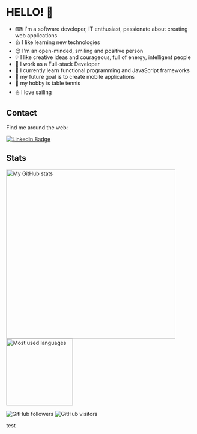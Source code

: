 # HELLO! 👋

- ⌨ I'm a software developer, IT enthusiast, passionate about creating web applications
- 👍 I like learning new technologies
- 😊 I'm an open-minded, smiling and positive person
- 💡 I like creative ideas and courageous, full of energy, intelligent people
- 🤝 I work as a Full-stack Developer
- 🌱 I currently learn functional programming and JavaScript frameworks
- 🎯 my future goal is to create mobile applications
- 🏓 my hobby is table tennis
- ⛵ I love sailing

## Contact
Find me around the web:

[![Linkedin Badge](https://img.shields.io/badge/LinkedIn-Karol%20Skolasiński-blue?style=flat-square&logo=linkedin&logoColor=white&link=https://www.linkedin.com/in/karolskolasinski/)](https://www.linkedin.com/in/karolskolasinski/)


## Stats
<div>
<img src="https://github-readme-stats.vercel.app/api?username=karolskolasinski&theme=buefy&count_private=true" alt="My GitHub stats" width="450px">
<img src = "https://github-readme-stats-git-master.zephirorb.vercel.app/api/top-langs/?username=karolskolasinski&hide=erlang,shell,dockerfile,handlebars&theme=buefy&layout=compact&count_private=true" alt="Most used languages" height="177px">
</div>

![GitHub followers](https://img.shields.io/github/followers/karolskolasinski?color=white&label=followers&logo=github) 
![GitHub visitors](https://visitor-badge.laobi.icu/badge?page_id=karolskolasinski)

<p style={color: blue;}>test</p>
